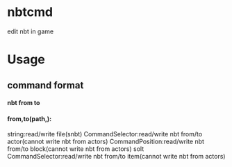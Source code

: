 # nbtcmd
edit nbt in game
# Usage
## command format
  #### nbt from to
  #### from,to(path,):
  string:read/write file(snbt)
  CommandSelector<Actor>:read/write nbt from/to actor(cannot write nbt from actors)
  CommandPosition:read/write nbt from/to block(cannot write nbt from actors)
  solt CommandSelector<Player>:read/write nbt from/to item(cannot write nbt from actors)
